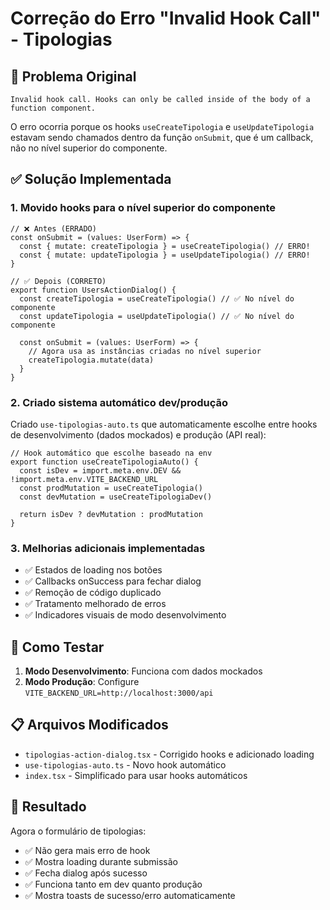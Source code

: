 # Correção do Erro "Invalid Hook Call" - Tipologias

## 🐛 Problema Original
```
Invalid hook call. Hooks can only be called inside of the body of a function component.
```

O erro ocorria porque os hooks `useCreateTipologia` e `useUpdateTipologia` estavam sendo chamados dentro da função `onSubmit`, que é um callback, não no nível superior do componente.

## ✅ Solução Implementada

### 1. **Movido hooks para o nível superior do componente**
```tsx
// ❌ Antes (ERRADO)
const onSubmit = (values: UserForm) => {
  const { mutate: createTipologia } = useCreateTipologia() // ERRO!
  const { mutate: updateTipologia } = useUpdateTipologia() // ERRO!
}

// ✅ Depois (CORRETO)
export function UsersActionDialog() {
  const createTipologia = useCreateTipologia() // ✅ No nível do componente
  const updateTipologia = useUpdateTipologia() // ✅ No nível do componente
  
  const onSubmit = (values: UserForm) => {
    // Agora usa as instâncias criadas no nível superior
    createTipologia.mutate(data)
  }
}
```

### 2. **Criado sistema automático dev/produção**

Criado `use-tipologias-auto.ts` que automaticamente escolhe entre hooks de desenvolvimento (dados mockados) e produção (API real):

```tsx
// Hook automático que escolhe baseado na env
export function useCreateTipologiaAuto() {
  const isDev = import.meta.env.DEV && !import.meta.env.VITE_BACKEND_URL
  const prodMutation = useCreateTipologia()
  const devMutation = useCreateTipologiaDev()
  
  return isDev ? devMutation : prodMutation
}
```

### 3. **Melhorias adicionais implementadas**

- ✅ Estados de loading nos botões
- ✅ Callbacks onSuccess para fechar dialog
- ✅ Remoção de código duplicado
- ✅ Tratamento melhorado de erros
- ✅ Indicadores visuais de modo desenvolvimento

## 🚀 Como Testar

1. **Modo Desenvolvimento**: Funciona com dados mockados
2. **Modo Produção**: Configure `VITE_BACKEND_URL=http://localhost:3000/api`

## 📋 Arquivos Modificados

- `tipologias-action-dialog.tsx` - Corrigido hooks e adicionado loading
- `use-tipologias-auto.ts` - Novo hook automático
- `index.tsx` - Simplificado para usar hooks automáticos

## 🎯 Resultado

Agora o formulário de tipologias:
- ✅ Não gera mais erro de hook
- ✅ Mostra loading durante submissão
- ✅ Fecha dialog após sucesso
- ✅ Funciona tanto em dev quanto produção
- ✅ Mostra toasts de sucesso/erro automaticamente
